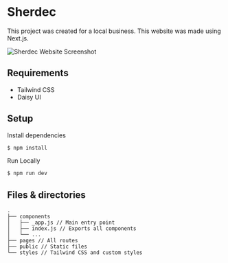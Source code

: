 # Sherdec

This project was created for a local business. This website was made using Next.js.

![Sherdec Website Screenshot](https://repository-images.githubusercontent.com/410984354/9d45d8e6-397f-490e-a18d-a63af9bef76f)

## Requirements

- Tailwind CSS
- Daisy UI

## Setup

Install dependencies

```sh
$ npm install
```

Run Locally

```sh
$ npm run dev
```

## Files & directories

```
.
├── components
│   ├── _app.js // Main entry point
│   ├── index.js // Exports all components
│   └── ...
├── pages // All routes
├── public // Static files
└── styles // Tailwind CSS and custom styles
```
